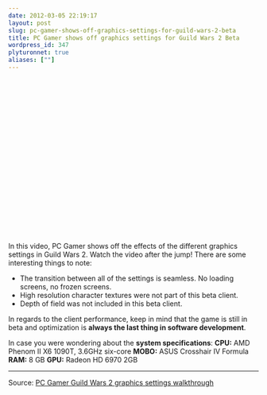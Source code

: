 ```yaml
---
date: 2012-03-05 22:19:17
layout: post
slug: pc-gamer-shows-off-graphics-settings-for-guild-wars-2-beta
title: PC Gamer shows off graphics settings for Guild Wars 2 Beta
wordpress_id: 347
plyturonnet: true
aliases: [""]
---
```


<object width="560" height="315"><param name="movie" value="http://www.youtube.com/v/KocXN1xDA8A?version=3&amp;hl=en_US"></param><param name="allowFullScreen" value="true"></param><param name="allowscriptaccess" value="always"></param><embed src="http://www.youtube.com/v/KocXN1xDA8A?version=3&amp;hl=en_US" type="application/x-shockwave-flash" width="560" height="315" allowscriptaccess="always" allowfullscreen="true"></embed></object>

In this video, PC Gamer shows off the effects of the different graphics settings in Guild Wars 2. Watch the video after the jump! 
There are some interesting things to note:
	
  * The transition between all of the settings is seamless. No loading screens, no frozen screens.
  * High resolution character textures were not part of this beta client.
  * Depth of field was not included in this beta client.

In regards to the client performance, keep in mind that the game is still in beta and optimization is **always the last thing in software development**. 



In case you were wondering about the **system specifications**:
**CPU:** AMD Phenom II X6 1090T, 3.6GHz six-core
**MOBO:** ASUS Crosshair IV Formula
**RAM:** 8 GB
**GPU:** Radeon HD 6970 2GB


* * *


Source: [PC Gamer Guild Wars 2 graphics settings walkthrough](http://www.pcgamer.com/previews/guild-wars-2-graphics-settings-walkthrough/)
